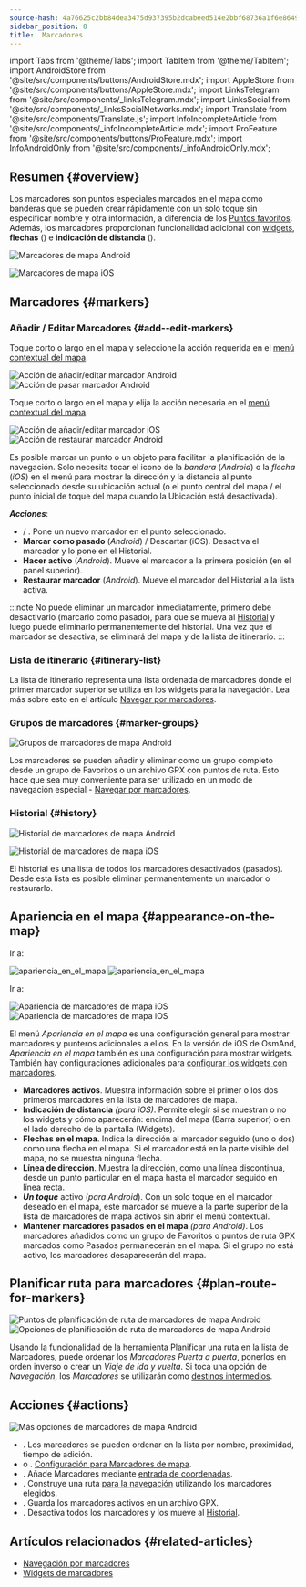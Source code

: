 ```yaml
---
source-hash: 4a76625c2bb84dea3475d937395b2dcabeed514e2bbf68736a1f6e8649b066f9
sidebar_position: 8
title:  Marcadores
---
```

import Tabs from '@theme/Tabs';
import TabItem from '@theme/TabItem';
import AndroidStore from '@site/src/components/buttons/AndroidStore.mdx';
import AppleStore from '@site/src/components/buttons/AppleStore.mdx';
import LinksTelegram from '@site/src/components/_linksTelegram.mdx';
import LinksSocial from '@site/src/components/_linksSocialNetworks.mdx';
import Translate from '@site/src/components/Translate.js';
import InfoIncompleteArticle from '@site/src/components/_infoIncompleteArticle.mdx';
import ProFeature from '@site/src/components/buttons/ProFeature.mdx';
import InfoAndroidOnly from '@site/src/components/_infoAndroidOnly.mdx';


## Resumen {#overview}

Los marcadores son puntos especiales marcados en el mapa como banderas que se pueden crear rápidamente con un solo toque sin especificar nombre y otra información, a diferencia de los [Puntos favoritos](./favorites.md). Además, los marcadores proporcionan funcionalidad adicional con [widgets](../widgets/markers.md), **flechas** (<Translate android="true" ids="show_arrows_on_the_map"/>) e **indicación de distancia** (<Translate android="true" ids="show_direction"/>).

<Tabs groupId="operating-systems" queryString="current-os">

<TabItem value="android" label="Android">

![Marcadores de mapa Android](@site/static/img/map/map_markers_android.png)

</TabItem>

<TabItem value="ios" label="iOS">

![Marcadores de mapa iOS](@site/static/img/map/map_markers_ios.png)

</TabItem>

</Tabs>

## Marcadores {#markers}

### Añadir / Editar Marcadores {#add--edit-markers}

<Tabs groupId="operating-systems" queryString="current-os">

<TabItem value="android" label="Android">

Toque corto o largo en el mapa y seleccione la acción requerida en el [menú contextual del mapa](../map/map-context-menu.md#add--edit-marker).

![Acción de añadir/editar marcador Android](@site/static/img/map/add_marker_android.png) ![Acción de pasar marcador Android](@site/static/img/map/action_pass_marker_android.png)

</TabItem>

<TabItem value="ios" label="iOS">

Toque corto o largo en el mapa y elija la acción necesaria en el [menú contextual del mapa](../map/map-context-menu.md#add--edit-marker).

![Acción de añadir/editar marcador iOS](@site/static/img/map/add_marker_ios.png) ![Acción de restaurar marcador Android](@site/static/img/map/action_restore_marker_android.png)

</TabItem>

</Tabs>

Es posible marcar un punto o un objeto para facilitar la planificación de la navegación. Solo necesita tocar el icono de la *bandera* (*Android*) o la *flecha* (*iOS*) en el menú para mostrar la dirección y la distancia al punto seleccionado desde su ubicación actual (o el punto central del mapa / el punto inicial de toque del mapa cuando la Ubicación está desactivada).

***Acciones***:

- **<Translate android="true" ids="shared_string_marker"/>** / **<Translate android="true" ids="edit_map_marker"/>**. Pone un nuevo marcador en el punto seleccionado.
- **Marcar como pasado** (*Android*) / Descartar (iOS). Desactiva el marcador y lo pone en el Historial.
- **Hacer activo** (*Android*). Mueve el marcador a la primera posición (en el panel superior).
- **Restaurar marcador** (*Android*). Mueve el marcador del Historial a la lista activa.

:::note
No puede eliminar un marcador inmediatamente, primero debe desactivarlo (marcarlo como pasado), para que se mueva al [Historial](#history) y luego puede eliminarlo permanentemente del historial. Una vez que el marcador se desactiva, se eliminará del mapa y de la lista de itinerario.
:::


<!--
### Add Favorites to Map Markers {#add-favorites-to-map-markers}

<InfoAndroidOnly/>

![Favorites folder functions android](@site/static/img/personal/favorites_folder_functions_android.png)

You can add to or remove your favorites from [Map markers list](../personal/markers.md).
Tap &#8942; button (**Android**) opens special functions for a chosen Favorite folder (group).

**Functions for Favorite folder:**
- &nbsp;<Translate android="true" ids="shared_string_add_to_map_markers"/>  or <Translate android="true" ids="remove_from_map_markers"/>.
- Add or remove all Favorite points from a folder in [Map markers list](../personal/markers.md).
-->


### Lista de itinerario {#itinerary-list}

La lista de itinerario representa una lista ordenada de marcadores donde el primer marcador superior se utiliza en los widgets para la navegación. Lea más sobre esto en el artículo [Navegar por marcadores](../navigation/setup/markers-navigation.md#itinerary-list).

### Grupos de marcadores {#marker-groups}

<InfoAndroidOnly />

![Grupos de marcadores de mapa Android](@site/static/img/personal/markers/map_markers_groups_add_android.png)

Los marcadores se pueden añadir y eliminar como un grupo completo desde un grupo de Favoritos o un archivo GPX con puntos de ruta. Esto hace que sea muy conveniente para ser utilizado en un modo de navegación especial - [Navegar por marcadores](../navigation/setup/markers-navigation.md#add-group-of-favorite).

### Historial {#history}

<Tabs groupId="operating-systems" queryString="current-os">

<TabItem value="android" label="Android">

![Historial de marcadores de mapa Android](@site/static/img/personal/markers/map_markers_history_android.png)

</TabItem>

<TabItem value="ios" label="iOS">

![Historial de marcadores de mapa iOS](@site/static/img/personal/markers/map_markers_history_ios.png)

</TabItem>

</Tabs>

El historial es una lista de todos los marcadores desactivados (pasados). Desde esta lista es posible eliminar permanentemente un marcador o restaurarlo.


## Apariencia en el mapa {#appearance-on-the-map}

<Tabs groupId="operating-systems" queryString="current-os">

<TabItem value="android" label="Android">

Ir a: *<Translate android="true" ids="shared_string_menu,map_markers_item,shared_string_more_without_dots,appearance_on_the_map"/>*

![apariencia_en_el_mapa](@site/static/img/widgets/appearence_on_the_map-01.png) ![apariencia_en_el_mapa](@site/static/img/widgets/appearence_on_the_map-02.png)

</TabItem>

<TabItem value="ios" label="iOS">

Ir a: *<Translate ios="true" ids="shared_string_menu,map_markers,appearance_on_map"/>*

![Apariencia de marcadores de mapa iOS](@site/static/img/widgets/map_markers_appearance_ios-01.png) ![Apariencia de marcadores de mapa iOS](@site/static/img/widgets/map_markers_appearance_ios-02.png)

</TabItem>

</Tabs>

El menú *Apariencia en el mapa* es una configuración general para mostrar marcadores y punteros adicionales a ellos.
En la versión de iOS de OsmAnd, *Apariencia en el mapa* también es una configuración para mostrar widgets. También hay configuraciones adicionales para [configurar los widgets con marcadores](../widgets/markers.md#configure-marker-widgets).

- **Marcadores activos**. Muestra información sobre el primer o los dos primeros marcadores en la lista de marcadores de mapa.
- **Indicación de distancia** *(para iOS)*. Permite elegir si se muestran o no los widgets y cómo aparecerán: encima del mapa (Barra superior) o en el lado derecho de la pantalla (Widgets).
- **Flechas en el mapa**. Indica la dirección al marcador seguido (uno o dos) como una flecha en el mapa. Si el marcador está en la parte visible del mapa, no se muestra ninguna flecha.
- **Línea de dirección**. Muestra la dirección, como una línea discontinua, desde un punto particular en el mapa hasta el marcador seguido en línea recta.
- ***Un toque*** activo (*para Android*). Con un solo toque en el marcador deseado en el mapa, este marcador se mueve a la parte superior de la lista de marcadores de mapa activos sin abrir el menú contextual.
- **Mantener marcadores pasados en el mapa** *(para Android)*. Los marcadores añadidos como un grupo de Favoritos o puntos de ruta GPX marcados como Pasados permanecerán en el mapa. Si el grupo no está activo, los marcadores desaparecerán del mapa.


## Planificar ruta para marcadores {#plan-route-for-markers}

<InfoAndroidOnly />

*<Translate android="true" ids="shared_string_menu,map_markers,shared_string_more_without_dots,plan_route"/>*

![Puntos de planificación de ruta de marcadores de mapa Android](@site/static/img/personal/markers/map_markers_plan_route_points_android.png) ![Opciones de planificación de ruta de marcadores de mapa Android](@site/static/img/personal/markers/map_markers_plan_route_options_android.png)

Usando la funcionalidad de la herramienta Planificar una ruta en la lista de Marcadores, puede ordenar los *Marcadores* *Puerta a puerta*, ponerlos en orden inverso o crear un *Viaje de ida y vuelta*. Si toca una opción de *Navegación*, los *Marcadores* se utilizarán como [destinos intermedios](../navigation/setup/route-navigation.md#intermediate-destinations).


## Acciones {#actions}

<InfoAndroidOnly />

![Más opciones de marcadores de mapa Android](@site/static/img/personal/markers/map_markers_more_android.png)

- **<Translate android="true" ids="sort_by"/>**. Los marcadores se pueden ordenar en la lista por nombre, proximidad, tiempo de adición.
- **<Translate android="true" ids="appearance_on_the_map"/>** o **<Translate ios="true" ids="shared_string_appearance"/>**. [Configuración para Marcadores de mapa](#appearance-on-the-map).
- **<Translate android="true" ids="coordinate_input"/>**. Añade Marcadores mediante [entrada de coordenadas](../plan-route/coordinate-input.md).
- **<Translate android="true" ids="plan_route"/>**. Construye una ruta [para la navegación](../navigation/setup/markers-navigation.md) utilizando los marcadores elegidos.
- **<Translate android="true" ids="marker_save_as_track"/>**. Guarda los marcadores activos en un archivo GPX.
- **<Translate android="true" ids="move_all_to_history"/>**. Desactiva todos los marcadores y los mueve al [Historial](#history).


## Artículos relacionados {#related-articles}

- [Navegación por marcadores](../navigation/setup/markers-navigation.md)
- [Widgets de marcadores](../widgets/markers.md)